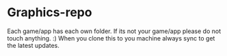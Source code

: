 Graphics-repo
=============
Each game/app has each own folder. If its not your game/app please do not touch anything. :)
When you clone this to you machine always sync to get the latest updates.
